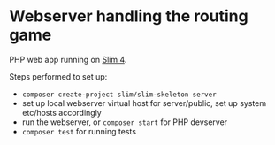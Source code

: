 # Webserver handling the routing game

PHP web app running on [Slim 4](https://www.slimframework.com/).

Steps performed to set up:
- `composer create-project slim/slim-skeleton server`
- set up local webserver virtual host for server/public, set up system etc/hosts accordingly
- run the webserver, or `composer start` for PHP devserver
- `composer test` for running tests
